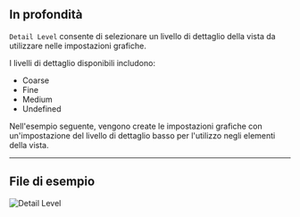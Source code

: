 ## In profondità
`Detail Level` consente di selezionare un livello di dettaglio della vista da utilizzare nelle impostazioni grafiche.

I livelli di dettaglio disponibili includono:
- Coarse
- Fine
- Medium
- Undefined

Nell'esempio seguente, vengono create le impostazioni grafiche con un'impostazione del livello di dettaglio basso per l'utilizzo negli elementi della vista.
___
## File di esempio

![Detail Level](./DSRevitNodesUI.DetailLevel_img.jpg)
